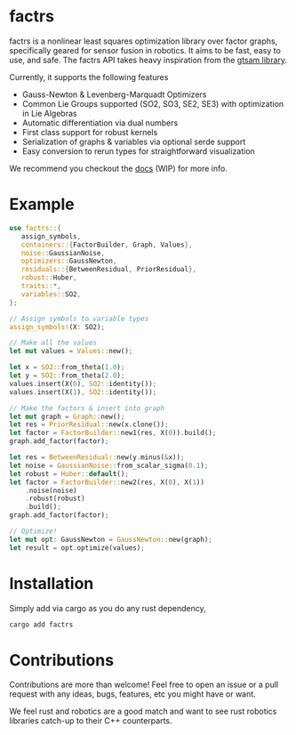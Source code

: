 # factrs

factrs is a nonlinear least squares optimization library over factor graphs, specifically geared for sensor fusion in robotics. It aims to be fast, easy to use, and safe. The factrs API takes heavy inspiration from the [gtsam library](https://gtsam.org/).

Currently, it supports the following features
- Gauss-Newton & Levenberg-Marquadt Optimizers
- Common Lie Groups supported (SO2, SO3, SE2, SE3) with optimization in Lie
  Algebras
- Automatic differentiation via dual numbers
- First class support for robust kernels
- Serialization of graphs & variables via optional serde support
- Easy conversion to rerun types for straightforward visualization

We recommend you checkout the [docs](https://docs.rs/factrs/latest/factrs/) (WIP) for more info.

# Example

```rust
use factrs::{
   assign_symbols,
   containers::{FactorBuilder, Graph, Values},
   noise::GaussianNoise,
   optimizers::GaussNewton,
   residuals::{BetweenResidual, PriorResidual},
   robust::Huber,
   traits::*,
   variables::SO2,
};

// Assign symbols to variable types
assign_symbols!(X: SO2);

// Make all the values
let mut values = Values::new();

let x = SO2::from_theta(1.0);
let y = SO2::from_theta(2.0);
values.insert(X(0), SO2::identity());
values.insert(X(1), SO2::identity());

// Make the factors & insert into graph
let mut graph = Graph::new();
let res = PriorResidual::new(x.clone());
let factor = FactorBuilder::new1(res, X(0)).build();
graph.add_factor(factor);

let res = BetweenResidual::new(y.minus(&x));
let noise = GaussianNoise::from_scalar_sigma(0.1);
let robust = Huber::default();
let factor = FactorBuilder::new2(res, X(0), X(1))
    .noise(noise)
    .robust(robust)
    .build();
graph.add_factor(factor);

// Optimize!
let mut opt: GaussNewton = GaussNewton::new(graph);
let result = opt.optimize(values);
```

# Installation
Simply add via cargo as you do any rust dependency,
```bash
cargo add factrs
```

# Contributions

Contributions are more than welcome! Feel free to open an issue or a pull request with any ideas, bugs, features, etc you might have or want. 

We feel rust and robotics are a good match and want to see rust robotics libraries catch-up to their C++ counterparts.